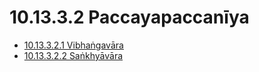 # 10.13.3.2 Paccayapaccanīya

* [10.13.3.2.1 Vibhaṅgavāra](10.13.3.2/10.13.3.2.1.md)
* [10.13.3.2.2 Saṅkhyāvāra](10.13.3.2/10.13.3.2.2.md)
